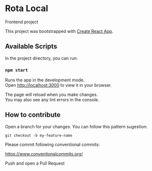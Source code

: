 # Rota Local

Frontend project

This project was bootstrapped with [Create React App](https://github.com/facebook/create-react-app).

## Available Scripts

In the project directory, you can run:

### `npm start`

Runs the app in the development mode.\
Open [http://localhost:3000](http://localhost:3000) to view it in your browser.

The page will reload when you make changes.\
You may also see any lint errors in the console.

## How to contribute

Open a branch for your changes. You can follow this pattern sugestion:

```git checkout -b my-feature-name```

Please commit following conventional commits: 

https://www.conventionalcommits.org/ 

Push and open a Pull Request
